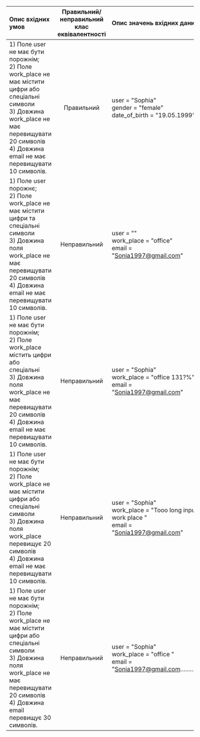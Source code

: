 |Опис вхідних умов|Правильний/неправильний клас еквівалентності|Опис значень вхідних даних|
|:-----|:-----:|:-----|
|1) Поле user не має бути порожнім;<br> 2) Поле work_place не має містити цифри або спеціальні символи <br> 3) Довжина work_place не має перевищувати 20 символів <br> 4) Довжина email не має перевищувати 10 символів. <br> |Правильний|user = "Sophia"<br> gender = "female"<br> date_of_birth = "19.05.1999" |
|1) Поле user порожнє;<br> 2) Поле work_place не має містити цифри та спеціальні символи <br> 3) Довжина поля work_place не має перевищувати 20 символів<br> 4) Довжина email не має перевищувати 10 символів. <br> |Неправильний|user = ""<br> work_place = "office"<br> email = "Sonia1997@gmail.com" |
|1) Поле user не має бути порожнім;<br> 2) Поле work_place містить цифри або спеціальні <br> 3) Довжина поля work_place не має перевищувати 20 символів<br> 4) Довжина email не має перевищувати 10 символів. <br> |Неправильний|user = "Sophia"<br> work_place = "office 131?%"<br> email = "Sonia1997@gmail.com" |
|1) Поле user не має бути порожнім;<br> 2) Поле work_place не має містити цифри або спеціальні символи <br> 3) Довжина поля work_place перевищує 20 символів<br> 4) Довжина email не має перевищувати 10 символів. <br> |Неправильний|user = "Sophia"<br> work_place = "Tooo long input work place "<br> email = "Sonia1997@gmail.com" |
|1) Поле user не має бути порожнім;<br> 2) Поле work_place не має містити цифри або спеціальні символи <br> 3) Довжина поля work_place не має перевищувати 20 символів <br> 4) Довжина email перевищує 30 символів. <br> |Неправильний|user = "Sophia"<br> work_place = "office "<br> email = "Sonia1997@gmail.com............." |
